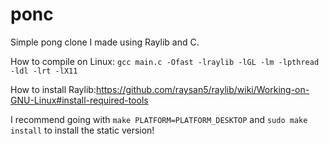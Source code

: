 # ponc
Simple pong clone I made using Raylib and C.

How to compile on Linux: `gcc main.c -Ofast -lraylib -lGL -lm -lpthread -ldl -lrt -lX11`

How to install Raylib:https://github.com/raysan5/raylib/wiki/Working-on-GNU-Linux#install-required-tools

I recommend going with `make PLATFORM=PLATFORM_DESKTOP` and `sudo make install` to install the static version!
